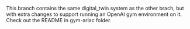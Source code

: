 This branch contains the same digital_twin system as the other brach, but with extra changes to support running an OpenAI gym environment on it.
Check out the README in gym-ariac folder.


